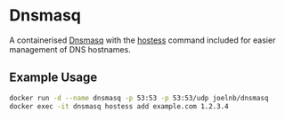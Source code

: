 # Dnsmasq

A containerised [Dnsmasq](http://www.thekelleys.org.uk/dnsmasq/doc.html) with the [hostess](https://github.com/cbednarski/hostess) command included for easier management of DNS hostnames.

## Example Usage

```bash
docker run -d --name dnsmasq -p 53:53 -p 53:53/udp joelnb/dnsmasq
docker exec -it dnsmasq hostess add example.com 1.2.3.4
```
